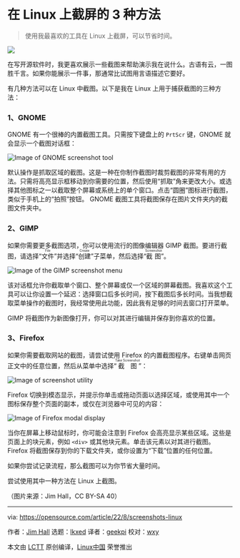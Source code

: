 [#]: subject: "3 ways to take screenshots on Linux"
[#]: via: "https://opensource.com/article/22/8/screenshots-linux"
[#]: author: "Jim Hall https://opensource.com/users/jim-hall"
[#]: collector: "lkxed"
[#]: translator: "geekpi"
[#]: reviewer: "wxy"
[#]: publisher: "wxy"
[#]: url: "https://linux.cn/article-14943-1.html"

在 Linux 上截屏的 3 种方法
======

> 使用我最喜欢的工具在 Linux 上截屏，可以节省时间。

![](https://img.linux.net.cn/data/attachment/album/202208/18/171722vpqzxcghsqrj52p7.jpg)

在写开源软件时，我更喜欢展示一些截图来帮助演示我在说什么。古语有云，一图胜千言。如果你能展示一件事，那通常比试图用言语描述它要好。

有几种方法可以在 Linux 中截图。以下是我在 Linux 上用于捕获截图的三种方法：

### 1、GNOME

GNOME 有一个很棒的内置截图工具。只需按下键盘上的 `PrtScr` 键，GNOME 就会显示一个截图对话框：

![Image of GNOME screenshot tool][2]

默认操作是抓取区域的截图。这是一种在你制作截图时裁剪截图的非常有用的方法。只需将高亮显示框移动到你需要的位置，然后使用“抓取”角来更改大小。或选择其他图标之一以截取整个屏幕或系统上的单个窗口。点击“圆圈”图标进行截图，类似于手机上的“拍照”按钮。 GNOME 截图工具将截图保存在图片文件夹内的截图文件夹中。

### 2、GIMP

如果你需要更多截图选项，你可以使用流行的图像编辑器 GIMP 截图。要进行截图，请选择“<ruby>文件<rt>File</rt></ruby>”并选择“<ruby>创建<rt>Create</rt></ruby>”子菜单，然后选择“<ruby>截图<rt>Screenshot</rt></ruby>”。

![Image of the GIMP screenshot menu][3]

该对话框允许你截取单个窗口、整个屏幕或仅一个区域的屏幕截图。我喜欢这个工具可以让你设置一个延迟：选择窗口后多长时间，按下截图后多长时间。当我想截取菜单操作的截图时，我经常使用此功能，因此我有足够的时间去窗口打开菜单。

GIMP 将截图作为新图像打开，你可以对其进行编辑并保存到你喜欢的位置。

### 3、Firefox

如果你需要截取网站的截图，请尝试使用 Firefox 的内置截图程序。右键单击网页正文中的任意位置，然后从菜单中选择“<ruby>截图<rt>Take Screenshot</rt></ruby>”：

![Image of screenshot utility][4]

Firefox 切换到模态显示，并提示你单击或拖动页面以选择区域，或使用其中一个图标保存整个页面的副本，或仅在浏览器中可见的内容：

![Image of Firefox modal display][5]

当你在屏幕上移动鼠标时，你可能会注意到 Firefox 会高亮显示某些区域。这些是页面上的块元素，例如 `<div>` 或其他块元素。单击该元素以对其进行截图。 Firefox 将截图保存到你的下载文件夹，或你设置为“下载”位置的任何位置。

如果你尝试记录流程，那么截图可以为你节省大量时间。

尝试使用其中一种方法在 Linux 上截图。

（图片来源：Jim Hall，CC BY-SA 40）

--------------------------------------------------------------------------------

via: https://opensource.com/article/22/8/screenshots-linux

作者：[Jim Hall][a]
选题：[lkxed][b]
译者：[geekpi](https://github.com/geekpi)
校对：[wxy](https://github.com/wxy)

本文由 [LCTT](https://github.com/LCTT/TranslateProject) 原创编译，[Linux中国](https://linux.cn/) 荣誉推出

[a]: https://opensource.com/users/jim-hall
[b]: https://github.com/lkxed
[1]: https://opensource.com/sites/default/files/lead-images/browser_web_internet_website.png
[2]: https://opensource.com/sites/default/files/2022-07/screenshot-gnome.png
[3]: https://opensource.com/sites/default/files/2022-07/gimp-screenshot.png
[4]: https://opensource.com/sites/default/files/2022-07/firefox-screenshot_cropped_0.png
[5]: https://opensource.com/sites/default/files/2022-07/firefox-screenshot_1.png
